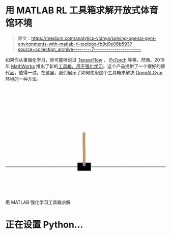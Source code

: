# 用 MATLAB RL 工具箱求解开放式体育馆环境

> 原文：<https://medium.com/analytics-vidhya/solving-openai-gym-environments-with-matlab-rl-toolbox-fb9d9e06b593?source=collection_archive---------7----------------------->

如果你从事强化学习，你可能听说过 [TensorFlow](https://www.tensorflow.org/) 、 [PyTorch](https://pytorch.org/) 等等。然而，2019 年 [MathWorks](https://www.mathworks.com/products/matlab.html) 推出了新的[工具箱，用于强化学习](https://www.mathworks.com/products/reinforcement-learning.html)。这个产品提供了一个很好的替代品，值得一试。在这里，我们展示了如何使用这个工具箱来解决 [OpenAI Gym](https://gym.openai.com/) 环境的一种方法。

![](img/85d5a5acc540b0ef30fd0b92a7801e90.png)

用 MATLAB 强化学习工具箱求解

# 正在设置 Python…